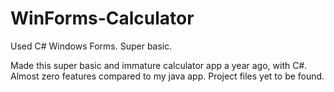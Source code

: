 # WinForms-Calculator
Used C# Windows Forms. Super basic.

Made this super basic and immature calculator app a year ago, with C#.
Almost zero features compared to my java app.
Project files yet to be found.
